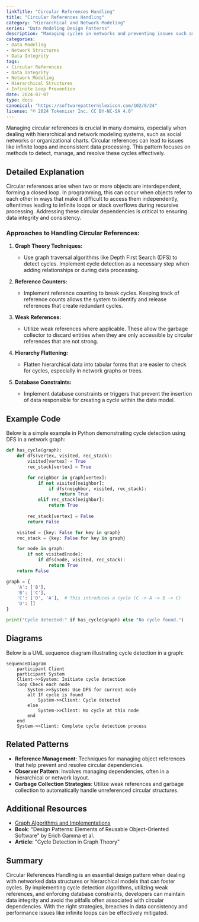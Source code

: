```yaml
---
linkTitle: "Circular References Handling"
title: "Circular References Handling"
category: "Hierarchical and Network Modeling"
series: "Data Modeling Design Patterns"
description: "Managing cycles in networks and preventing issues such as infinite loops in processing."
categories:
- Data Modeling
- Network Structures
- Data Integrity
tags:
- Circular References
- Data Integrity
- Network Modeling
- Hierarchical Structures
- Infinite Loop Prevention
date: 2024-07-07
type: docs
canonical: "https://softwarepatternslexicon.com/102/8/24"
license: "© 2024 Tokenizer Inc. CC BY-NC-SA 4.0"
---
```


Managing circular references is crucial in many domains, especially when dealing with hierarchical and network modeling systems, such as social networks or organizational charts. Circular references can lead to issues like infinite loops and inconsistent data processing. This pattern focuses on methods to detect, manage, and resolve these cycles effectively.

## Detailed Explanation

Circular references arise when two or more objects are interdependent, forming a closed loop. In programming, this can occur when objects refer to each other in ways that make it difficult to access them independently, oftentimes leading to infinite loops or stack overflows during recursive processing. Addressing these circular dependencies is critical to ensuring data integrity and consistency.

### Approaches to Handling Circular References:

1. **Graph Theory Techniques:**
   - Use graph traversal algorithms like Depth First Search (DFS) to detect cycles. Implement cycle detection as a necessary step when adding relationships or during data processing.

2. **Reference Counters:**
   - Implement reference counting to break cycles. Keeping track of reference counts allows the system to identify and release references that create redundant cycles.

3. **Weak References:**
   - Utilize weak references where applicable. These allow the garbage collector to discard entities when they are only accessible by circular references that are not strong.

4. **Hierarchy Flattening:**
   - Flatten hierarchical data into tabular forms that are easier to check for cycles, especially in network graphs or trees.

5. **Database Constraints:**
   - Implement database constraints or triggers that prevent the insertion of data responsible for creating a cycle within the data model.

## Example Code

Below is a simple example in Python demonstrating cycle detection using DFS in a network graph:

```python
def has_cycle(graph):
    def dfs(vertex, visited, rec_stack):
        visited[vertex] = True
        rec_stack[vertex] = True

        for neighbor in graph[vertex]:
            if not visited[neighbor]:
                if dfs(neighbor, visited, rec_stack):
                    return True
            elif rec_stack[neighbor]:
                return True
        
        rec_stack[vertex] = False
        return False

    visited = {key: False for key in graph}
    rec_stack = {key: False for key in graph}

    for node in graph:
        if not visited[node]:
            if dfs(node, visited, rec_stack):
                return True
    return False

graph = {
    'A': ['B'],
    'B': ['C'],
    'C': ['D', 'A'],  # This introduces a cycle (C -> A -> B -> C)
    'D': []
}

print("Cycle detected:" if has_cycle(graph) else "No cycle found.")
```

## Diagrams

Below is a UML sequence diagram illustrating cycle detection in a graph:

```mermaid
sequenceDiagram
    participant Client
    participant System
    Client->>System: Initiate cycle detection
    loop Check each node
        System->>System: Use DFS for current node
        alt If cycle is found
            System->>Client: Cycle detected
        else
            System->>Client: No cycle at this node
        end
    end
    System->>Client: Complete cycle detection process
```

## Related Patterns

- **Reference Management**: Techniques for managing object references that help prevent and resolve circular dependencies.
- **Observer Pattern**: Involves managing dependencies, often in a hierarchical or network layout.
- **Garbage Collection Strategies**: Utilize weak references and garbage collection to automatically handle unreferenced circular structures.

## Additional Resources

- [Graph Algorithms and Implementations](https://en.wikipedia.org/wiki/Graph_theory)
- **Book**: "Design Patterns: Elements of Reusable Object-Oriented Software" by Erich Gamma et al.
- **Article**: "Cycle Detection in Graph Theory"

## Summary

Circular References Handling is an essential design pattern when dealing with networked data structures or hierarchical models that can foster cycles. By implementing cycle detection algorithms, utilizing weak references, and enforcing database constraints, developers can maintain data integrity and avoid the pitfalls often associated with circular dependencies. With the right strategies, breaches in data consistency and performance issues like infinite loops can be effectively mitigated.
